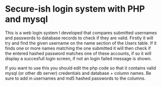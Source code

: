 # Secure-ish login system with PHP and mysql

This is a web login system I developed that compares submitted usernames and passwords to database records to check if they are valid. Firstly it will try and find the given username on the name section of the Users table. If it finds one or more names matching the one submitted it will then check if the entered hashed password matches one of these accounts, if so it will display a succesfull login screen, if not an login failed message is shown. 

If you want to use this you should edit the php code so that it contains valid mysql (or other db server) credentials and database + column names. Be sure to add in usernames and md5 hashed passwords to the columns.  
